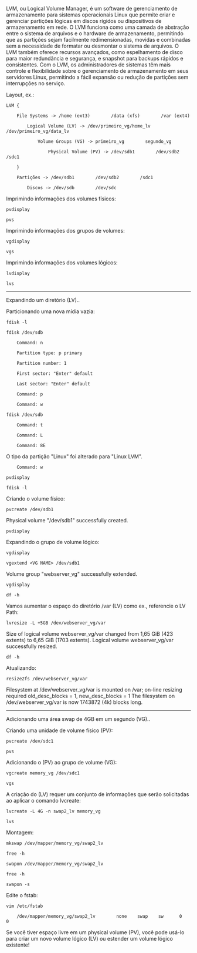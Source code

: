 LVM, ou Logical Volume Manager, é um software de gerenciamento de armazenamento para sistemas operacionais Linux que permite criar e gerenciar partições lógicas em discos rígidos ou dispositivos de armazenamento em rede. O LVM funciona como uma camada de abstração entre o sistema de arquivos e o hardware de armazenamento, permitindo que as partições sejam facilmente redimensionadas, movidas e combinadas sem a necessidade de formatar ou desmontar o sistema de arquivos. O LVM também oferece recursos avançados, como espelhamento de disco para maior redundância e segurança, e snapshot para backups rápidos e consistentes. Com o LVM, os administradores de sistemas têm mais controle e flexibilidade sobre o gerenciamento de armazenamento em seus servidores Linux, permitindo a fácil expansão ou redução de partições sem interrupções no serviço.

Layout, ex.:

    LVM {

        File Systems -> /home (ext3)        /data (xfs)        /var (ext4)

            Logical Volume (LV) -> /dev/primeiro_vg/home_lv        /dev/primeiro_vg/data_lv        

                Volume Groups (VG) -> primeiro_vg        segundo_vg

                    Physical Volume (PV) -> /dev/sdb1        /dev/sdb2        /sdc1
    
        }
    
        Partições -> /dev/sdb1        /dev/sdb2        /sdc1

            Discos -> /dev/sdb        /dev/sdc

Imprimindo informações dos volumes físicos:

    pvdisplay

    pvs

Imprimindo informações dos grupos de volumes:

    vgdisplay

    vgs

Imprimindo informações dos volumes lógicos:

    lvdisplay

    lvs

---

Expandindo um diretório (LV)..

Particionando uma nova mídia vazia:

    fdisk -l

    fdisk /dev/sdb

        Command: n

		Partition type: p primary

		Partition number: 1

		First sector: "Enter" default

		Last sector: "Enter" default

		Command: p

        Command: w

    fdisk /dev/sdb

        Command: t

        Command: L

        Command: 8E

O tipo da partição "Linux" foi alterado para "Linux LVM".

        Command: w

    pvdisplay

    fdisk -l

Criando o volume físico:

    pvcreate /dev/sdb1

Physical volume "/dev/sdb1" successfully created.

    pvdisplay

Expandindo o grupo de volume lógico:

    vgdisplay

    vgextend <VG NAME> /dev/sdb1

Volume group "webserver_vg" successfully extended.

    vgdisplay

    df -h

Vamos aumentar o espaço do diretório /var (LV) como ex., referencie o LV Path:

    lvresize -L +5GB /dev/webserver_vg/var  

Size of logical volume webserver_vg/var changed from 1,65 GiB (423 extents) to 6,65 GiB (1703 extents).
Logical volume webserver_vg/var successfully resized.

    df -h

Atualizando:

    resize2fs /dev/webserver_vg/var 

Filesystem at /dev/webserver_vg/var is mounted on /var; on-line resizing required
old_desc_blocks = 1, new_desc_blocks = 1
The filesystem on /dev/webserver_vg/var is now 1743872 (4k) blocks long.

---

Adicionando uma área swap de 4GB em um segundo (VG)..

Criando uma unidade de volume físico (PV):

    pvcreate /dev/sdc1

    pvs

Adicionando o (PV) ao grupo de volume (VG):

    vgcreate memory_vg /dev/sdc1

    vgs

A criação do (LV) requer um conjunto de informações que serão solicitadas ao aplicar o comando lvcreate:

    lvcreate -L 4G -n swap2_lv memory_vg

    lvs

Montagem:

    mkswap /dev/mapper/memory_vg/swap2_lv

    free -h

    swapon /dev/mapper/memory_vg/swap2_lv

    free -h

    swapon -s

Edite o fstab:

    vim /etc/fstab

        /dev/mapper/memory_vg/swap2_lv        none    swap    sw      0       0

Se você tiver espaço livre em um physical volume (PV), você pode usá-lo para criar um novo volume lógico (LV) ou estender um volume lógico existente!